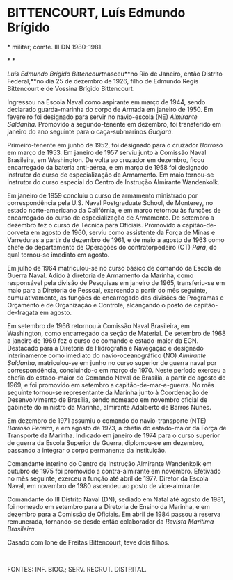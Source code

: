 BITTENCOURT, Luís Edmundo Brígido
=================================

\* militar; comte. III DN 1980-1981.

* *

*Luís Edmundo Brígido Bittencourt*nasceu**no Rio de Janeiro, então
Distrito Federal,**no dia 25 de dezembro de 1926, filho de Edmundo Regis
Bittencourt e de Vossina Brígido Bittencourt.

Ingressou na Escola Naval como aspirante em março de 1944, sendo
declarado guarda-marinha do corpo de Armada em janeiro de 1950. Em
fevereiro foi designado para servir no navio-escola (NE) *Almirante
Saldanha*. Promovido a segundo-tenente em dezembro, foi transferido em
janeiro do ano seguinte para o caça-submarinos *Guajará*.

Primeiro-tenente em junho de 1952, foi designado para o cruzador
*Barroso* em março de 1953. Em janeiro de 1957 serviu junto à Comissão
Naval Brasileira, em Washington. De volta ao cruzador em dezembro, ficou
encarregado da bateria anti-aérea, e em março de 1958 foi designado
instrutor do curso de especialização de Armamento. Em maio tornou-se
instrutor do curso especial do Centro de Instrução Almirante Wandenkolk.

Em janeiro de 1959 concluiu o curso de armamento ministrado por
correspondência pela U.S. Naval Postgraduate School, de Monterey, no
estado norte-americano da Califórnia, e em março retornou às funções de
encarregado do curso de especialização de Armamento. De setembro a
dezembro fez o curso de Técnica para Oficiais. Promovido a
capitão-de-corveta em agosto de 1960, serviu como assistente da Força de
Minas e Varreduras a partir de dezembro de 1961, e de maio a agosto de
1963 como chefe do departamento de Operações do contratorpedeiro (CT)
*Pará*, do qual tornou-se imediato em agosto.

Em julho de 1964 matriculou-se no curso básico de comando da Escola de
Guerra Naval. Adido à diretoria de Armamento da Marinha, como
responsável pela divisão de Pesquisas em janeiro de 1965, transferiu-se
em maio para a Diretoria de Pessoal, exercendo a partir do mês seguinte,
cumulativamente, as funções de encarregado das divisões de Programas e
Orçamento e de Organização e Controle, alcançando o posto de
capitão-de-fragata em agosto.

Em setembro de 1966 retornou à Comissão Naval Brasileira, em Washington,
como encarregado da seção de Material. De setembro de 1968 a janeiro de
1969 fez o curso de comando e estado-maior da EGN. Destacado para a
Diretoria de Hidrografia e Navegação e designado interinamente como
imediato do navio-oceanográfico (NO) *Almirante Saldanha*, matriculou-se
em junho no curso superior de guerra naval por correspondência,
concluindo-o em março de 1970. Neste período exerceu a chefia do
estado-maior do Comando Naval de Brasília, a partir de agosto de 1969, e
foi promovido em setembro a capitão-de-mar-e-guerra. No mês seguinte
tornou-se representante da Marinha junto à Coordenação de
Desenvolvimento de Brasília, sendo nomeado em novembro oficial de
gabinete do ministro da Marinha, almirante Adalberto de Barros Nunes.

Em dezembro de 1971 assumiu o comando do navio-transporte (NTE) *Barroso
Pereira*, e em agosto de 1973, a chefia do estado-maior da Força de
Transporte da Marinha. Indicado em janeiro de 1974 para o curso superior
de guerra da Escola Superior de Guerra, diplomou-se em dezembro,
passando a integrar o corpo permanente da instituição.

Comandante interino do Centro de Instrução Almirante Wandenkolk em
outubro de 1975 foi promovido a contra-almirante em novembro. Efetivado
no mês seguinte, exerceu a função até abril de 1977. Diretor da Escola
Naval, em novembro de 1980 ascendeu ao posto de vice-almirante.

Comandante do III Distrito Naval (DN), sediado em Natal até agosto de
1981, foi nomeado em setembro para a Diretoria de Ensino da Marinha, e
em dezembro para a Comissão de Oficiais. Em abril de 1984 passou à
reserva remunerada, tornando-se desde então colaborador da *Revista
Marítima Brasileira*.

Casado com Ione de Freitas Bittencourt, teve dois filhos.

 

FONTES: INF. BIOG.; SERV. RECRUT. DISTRITAL.
